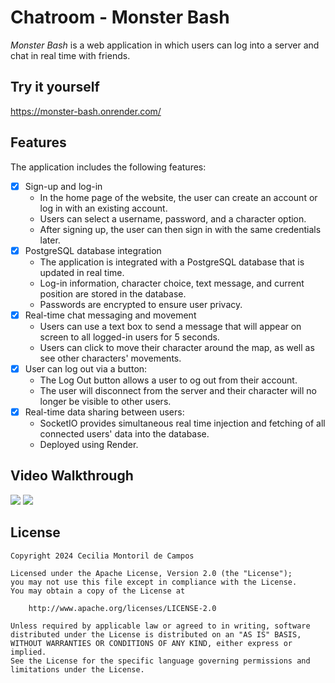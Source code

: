 # Chatroom - Monster Bash

*Monster Bash* is a web application in which users can log into a server and chat in real time with friends.

## Try it yourself

https://monster-bash.onrender.com/

## Features

The application includes the following features:

- [x] Sign-up and log-in 
  - In the home page of the website, the user can create an account or log in with an existing account.
  - Users can select a username, password, and a character option.
  - After signing up, the user can then sign in with the same credentials later.
- [x] PostgreSQL database integration 
  - The application is integrated with a PostgreSQL database that is updated in real time.
  - Log-in information, character choice, text message, and current position are stored in the database.
  - Passwords are encrypted to ensure user privacy.
- [x] Real-time chat messaging and movement
  - Users can use a text box to send a message that will appear on screen to all logged-in users for 5 seconds.
  - Users can click to move their character around the map, as well as see other characters' movements.
- [x] User can log out via a button:
  - The Log Out button allows a user to og out from their account.
  - The user will disconnect from the server and their character will no longer be visible to other users.
- [x] Real-time data sharing between users:
  - SocketIO provides simultaneous real time injection and fetching of all connected users' data into the database.
  - Deployed using Render.

## Video Walkthrough

<img src='./misc/signupgif.gif'>

<img src='./misc/gameplaygif.gif'>

## License

    Copyright 2024 Cecilia Montoril de Campos

    Licensed under the Apache License, Version 2.0 (the "License");
    you may not use this file except in compliance with the License.
    You may obtain a copy of the License at

        http://www.apache.org/licenses/LICENSE-2.0

    Unless required by applicable law or agreed to in writing, software
    distributed under the License is distributed on an "AS IS" BASIS,
    WITHOUT WARRANTIES OR CONDITIONS OF ANY KIND, either express or implied.
    See the License for the specific language governing permissions and
    limitations under the License.
